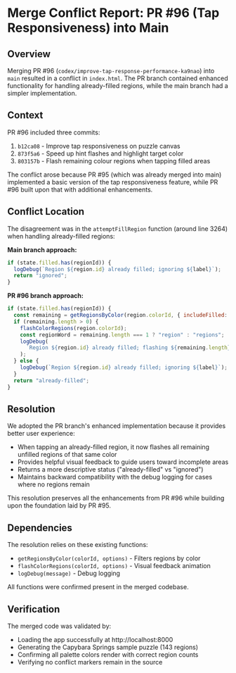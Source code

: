 # Merge Conflict Report: PR #96 (Tap Responsiveness) into Main

## Overview
Merging PR #96 (`codex/improve-tap-response-performance-ka9nao`) into `main` resulted in a
conflict in `index.html`. The PR branch contained enhanced functionality for handling
already-filled regions, while the main branch had a simpler implementation.

## Context
PR #96 included three commits:
1. `b12ca08` - Improve tap responsiveness on puzzle canvas
2. `873f5a6` - Speed up hint flashes and highlight target color  
3. `803157b` - Flash remaining colour regions when tapping filled areas

The conflict arose because PR #95 (which was already merged into main) implemented a basic
version of the tap responsiveness feature, while PR #96 built upon that with additional
enhancements.

## Conflict Location
The disagreement was in the `attemptFillRegion` function (around line 3264) when handling
already-filled regions:

**Main branch approach:**
```javascript
if (state.filled.has(regionId)) {
  logDebug(`Region ${region.id} already filled; ignoring ${label}`);
  return "ignored";
}
```

**PR #96 branch approach:**
```javascript
if (state.filled.has(regionId)) {
  const remaining = getRegionsByColor(region.colorId, { includeFilled: false });
  if (remaining.length > 0) {
    flashColorRegions(region.colorId);
    const regionWord = remaining.length === 1 ? "region" : "regions";
    logDebug(
      `Region ${region.id} already filled; flashing ${remaining.length} remaining ${regionWord} for colour #${region.colorId}`
    );
  } else {
    logDebug(`Region ${region.id} already filled; ignoring ${label}`);
  }
  return "already-filled";
}
```

## Resolution
We adopted the PR branch's enhanced implementation because it provides better user
experience:

- When tapping an already-filled region, it now flashes all remaining unfilled regions of
  that same color
- Provides helpful visual feedback to guide users toward incomplete areas
- Returns a more descriptive status ("already-filled" vs "ignored")
- Maintains backward compatibility with the debug logging for cases where no regions remain

This resolution preserves all the enhancements from PR #96 while building upon the
foundation laid by PR #95.

## Dependencies
The resolution relies on these existing functions:
- `getRegionsByColor(colorId, options)` - Filters regions by color
- `flashColorRegions(colorId, options)` - Visual feedback animation
- `logDebug(message)` - Debug logging

All functions were confirmed present in the merged codebase.

## Verification
The merged code was validated by:
- Loading the app successfully at http://localhost:8000
- Generating the Capybara Springs sample puzzle (143 regions)
- Confirming all palette colors render with correct region counts
- Verifying no conflict markers remain in the source
